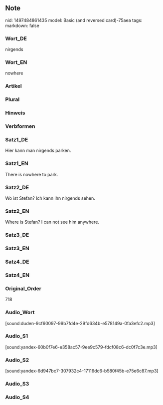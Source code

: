 ## Note
nid: 1497484861435
model: Basic (and reversed card)-75aea
tags: 
markdown: false

### Wort_DE
nirgends

### Wort_EN
nowhere

### Artikel


### Plural


### Hinweis


### Verbformen


### Satz1_DE
Hier kann man nirgends parken.

### Satz1_EN
There is nowhere to park.

### Satz2_DE
Wo ist Stefan? Ich kann ihn nirgends sehen.

### Satz2_EN
Where is Stefan? I can not see him anywhere.

### Satz3_DE


### Satz3_EN


### Satz4_DE


### Satz4_EN


### Original_Order
718

### Audio_Wort
[sound:duden-9cf60097-99b7fd4e-29fd634b-e578149a-0fa3efc2.mp3]

### Audio_S1
[sound:yandex-60b0f7e6-e358ac57-9ee9c579-fdcf08c6-dc0f7c3e.mp3]

### Audio_S2
[sound:yandex-6d947bc7-307932c4-17116dc6-b580f45b-e75e6c87.mp3]

### Audio_S3


### Audio_S4

